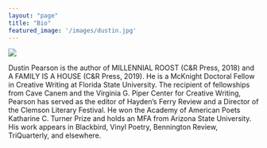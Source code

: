 ```yaml
---
layout: "page"
title: "Bio"
featured_image: '/images/dustin.jpg'
---
```


![]({{site.baseurl}}/images/dustin.jpg)

Dustin Pearson is the author of MILLENNIAL ROOST (C&R Press, 2018) and A FAMILY IS A HOUSE (C&R Press, 2019). He is a McKnight Doctoral Fellow in Creative Writing at Florida State University. The recipient of fellowships from Cave Canem and the Virginia G. Piper Center for Creative Writing, Pearson has served as the editor of Hayden’s Ferry Review and a Director of the Clemson Literary Festival. He won the Academy of American Poets Katharine C. Turner Prize and holds an MFA from Arizona State University. His work appears in Blackbird, Vinyl Poetry, Bennington Review, TriQuarterly, and elsewhere. 
